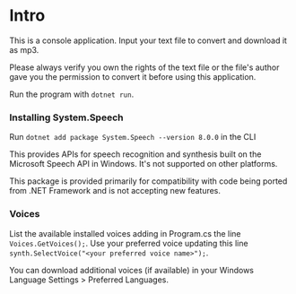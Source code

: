 # Intro

This is a console application.
Input your text file to convert and download it as mp3.

Please always verify you own the rights of the text file or the file's author gave you the permission to convert it before using this application.

Run the program with `dotnet run`.


### Installing System.Speech

Run `dotnet add package System.Speech --version 8.0.0` in the CLI

This provides APIs for speech recognition and synthesis built on the Microsoft Speech API in Windows. It's not supported on other platforms.

This package is provided primarily for compatibility with code being ported from .NET Framework and is not accepting new features.

### Voices

List the available installed voices adding in Program.cs the line `Voices.GetVoices();`.
Use your preferred voice updating this line  `synth.SelectVoice("<your preferred voice name>");`.

You can download additional voices (if available) in your Windows Language Settings > Preferred Languages.